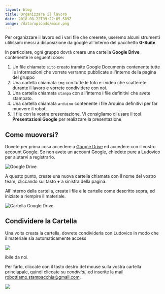 ```yaml
---
layout: blog
title: Organizzare il lavoro
date: 2018-08-22T09:22:05.589Z
image: /data/uploads/main.png
---
```

Per organizzare il lavoro ed i vari file che creerete, useremo alcuni strumenti utilissimi messi a disposizione da google all'interno del pacchetto **G-Suite**.

In particolare, ogni gruppo dovrà creare una cartella  **Google Drive** contenente le seguenti cose:

1. Un file chiamato `sito` creato tramite Google Documents contenente tutte le informazioni che vorrete verranno pubblicate all'interno della pagina del gruppo
2. Una cartella chiamata `img` con tutte le foto e i video che scatterete durante il lavoro e vorrete condividere con noi.
3. Una cartella chiamata `stampa` con all'interno i file definitivi che avete stampato.
4. Una cartella chiamata `arduino` contenente i file Arduino definitivi per far muovere il robot.
5. Il file con la vostra presentazione. Vi consigliamo di usare il tool **Presentazioni Google** per realizzare la presentazione.

## Come muoversi?

Dovete per prima cosa accedere a [Google Drive](https://drive.google.com/drive/my-drive) ed accedere con il vostro account Google. Se non avete un account Google, chiedete pure a Ludovico per aiutarvi a registrarlo.



![Google Drive](/data/uploads/schermata-2018-08-22-alle-13.34.10.png)

A questo punto, create una nuova cartella chiamata con il nome del vostro team, cliccando sul tasto **+** a sinistra della pagina.

All'interno della cartella, create i file e le cartelle come descritto sopra, ed iniziate a riempire il materiale.

![Cartella Google Drive](/data/uploads/schermata-2018-08-22-alle-13.40.28.png)

## Condividere la Cartella

Una volta creata la cartella, dovrete condividerla con Ludovico in modo che il materiale sia automaticamente access

![](/data/uploads/schermata-2018-08-22-alle-13.42.24.png)

ibile da noi. 

Per farlo, cliccate con il tasto destro del mouse sulla vostra cartella princiapale, quindi cliccate su _condividi_, ed inserite la mail robottiamo.stampacchia@gmail.com.

![](/data/uploads/schermata-2018-08-22-alle-13.42.10.png)

